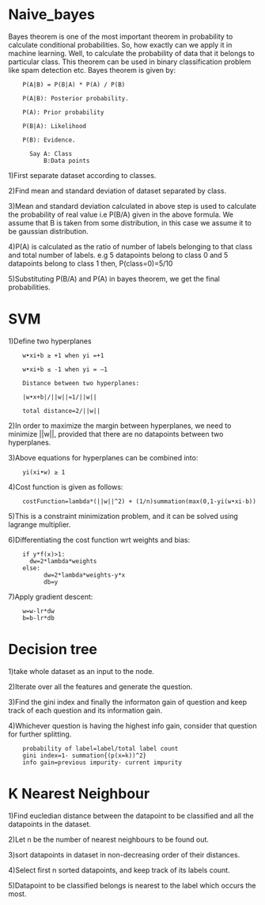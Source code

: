 # Naive_bayes

Bayes theorem is one of the most important theorem in probability to calculate conditional probabilities. So, how exactly can we  apply it in machine learning. Well, to calculate the probability of data that it belongs to particular class. This theorem can be used in binary classification problem like spam detection etc.
Bayes theorem is given by:

        P(A|B) = P(B|A) * P(A) / P(B) 
 
        P(A|B): Posterior probability.
        
        P(A): Prior probability
        
        P(B|A): Likelihood
        
        P(B): Evidence.
        
          Say A: Class
              B:Data points


1)First separate dataset according to classes.

2)Find mean and standard deviation of dataset separated by class.

3)Mean and standard deviation calculated in above step is used to calculate the probability of real value i.e P(B/A) given in the above formula. 
We assume that B is taken from some distribution, in this case we assume it to be gaussian distribution.

4)P(A) is calculated as the ratio of number of labels belonging to that class and total number of labels.
e.g 5 datapoints belong to class 0 and 5 datapoints belong to class 1 then, P(class=0)=5/10

5)Substituting P(B/A) and P(A) in bayes theorem, we get the final probabilities.


# SVM

1)Define two hyperplanes
        
        w•xi+b ≥ +1 when yi =+1 
        
        w•xi+b ≤ -1 when yi = –1
        
        Distance between two hyperplanes:
        
        |w•x+b|/||w||=1/||w||
        
        total distance=2/||w||

2)In order to maximize the margin between hyperplanes, we need to minimize ||w||, provided that there are no datapoints between two hyperplanes.

3)Above equations for hyperplanes can be combined into:
        
        yi(xi•w) ≥ 1

4)Cost function is given as follows: 

        costFunction=lambda*(||w||^2) + (1/n)summation(max(0,1-yi(w•xi-b))
        
5)This is a constraint minimization problem, and it can be solved using lagrange multiplier. 

6)Differentiating the cost function wrt weights and bias:

        if y*f(x)>1:
	      dw=2*lambda*weights
        else:
              dw=2*lambda*weights-y*x
              db=y
                              
 7)Apply gradient descent:
 
        w=w-lr*dw
        b=b-lr*db
 
 
# Decision tree

1)take whole dataset as an input to the node.

2)Iterate over all the features and generate the question.

3)Find the gini index and finally the informaton gain of question and keep track of each question and its information gain.

4)Whichever question is having the highest info gain, consider that question for further splitting.

        probability of label=label/total label count
        gini index=1- summation{(p(x=k))^2}
        info gain=previous impurity- current impurity

# K Nearest Neighbour

1)Find eucledian distance between the datapoint to be classified and all the datapoints in the dataset.

2)Let n be the number of nearest neighbours to be found out.

3)sort datapoints in dataset in non-decreasing order of their distances.

4)Select first n sorted datapoints, and keep track of its labels count.

5)Datapoint to be classified belongs is nearest to the label which occurs the most.
